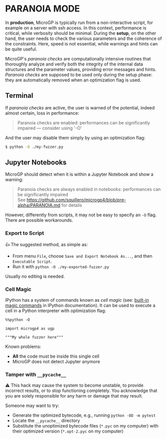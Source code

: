 # PARANOIA MODE

In **production**, MicroGP is typically run from a non-interactive script, for example on a server with ssh access. In this context, performance is critical, while verbosity should be minimal. During the **setup**, on the other hand, the user needs to check the various parameters and the coherence of the constraints. Here, speed is not essential, while warnings and hints can be quite useful. 

MicroGP's *paranoia checks* are computationally intensive routines  that thoroughly analyze and verify both the integrity of the internal data structures and the  parameter values, providing error messages and hints. *Paranoia checks* are supposed to be used only during the setup phase: they are automatically removed when an optimization flag is used.

## Terminal

If *paranoia checks* are active, the user is warned of the potential, indeed almost certain, loss in performance:

> Paranoia checks are enabled: performances can be significantly impaired — consider using '-O'

And the user may disable them simply by using an optimization flag:

```sh
$ python -O ./my-fuzzer.py
```

## Jupyter Notebooks

MicroGP should detect when it is within a Jupyter Notebook and show a warning:

> Paranoia checks are always enabled in notebooks: performances can be significantly impaired  
> See https://github.com/squillero/microgp4/blob/pre-alpha/PARANOIA.md for details

However, differently from scripts, it may not be easy to specify an `-O` flag. There are possible workarounds.

### Export to Script

:+1: The suggested method, as simple as:

* From menu `File`, choose `Save and Export Notebook As...`, and then `Executable Script`.
* Run it with `python -O ./my-exported-fuzzer.py`

Usually no editing is needed.

### Cell Magic

IPython has a system of commands known as *cell magic* (see: [built-in magic commands](https://ipython.readthedocs.io/en/stable/interactive/magics.html) in IPython documentation). It can be used to execute a cell in a Python interpreter with optimization flag:

```jupyterpython
%%python -O

import microgp4 as ugp

"""My whole fuzzer here"""
```

Known problems:

* **All** the code must be inside this single cell
* MicroGP does not detect Jupyter anymore

### Tamper with `__pycache__`

:warning: This hack may cause the system to become unstable, to provide incorrect results, or to stop functioning completely. You acknowledge that you are solely responsible for any harm or damage that may result.

Someone may want to try:

* Generate the optimized bytecode, e.g., running `python -OO -m pytest` 
* Locate the `__pycache__` directory
* Substitute the unoptimized bytecode files (`*.pyc` on my computer) with their optimized version (`*.opt-2.pyc` on my computer)
